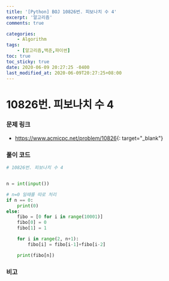```yaml
---
title: '[Python] BOJ 10826번. 피보나치 수 4'
excerpt: '알고리즘'
comments: true

categories:
    - Algorithm
tags:
    - [알고리즘,백준,파이썬]
toc: true
toc_sticky: true
date: 2020-06-09 20:27:25 -0400
last_modified_at: 2020-06-09T20:27:25+08:00
---
```


# 10826번. 피보나치 수 4

### 문제 링크

-   <https://www.acmicpc.net/problem/10826>{: target="\_blank"}

### 풀이 코드

```python
# 10826번. 피보나치 수 4


n = int(input())

# n=0 일때를 따로 처리
if n == 0:
    print(0)
else:
    fibo = [0 for i in range(10001)]
    fibo[0] = 0
    fibo[1] = 1

    for i in range(2, n+1):
        fibo[i] = fibo[i-1]+fibo[i-2]

    print(fibo[n])
```

### 비고

